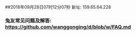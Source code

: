 ##2018年09月28日07时12分07秒 新址: 159.65.64.228
### 兔友常见问题及解答: https://github.com/wanggonging/d/blob/w/FAQ.md
